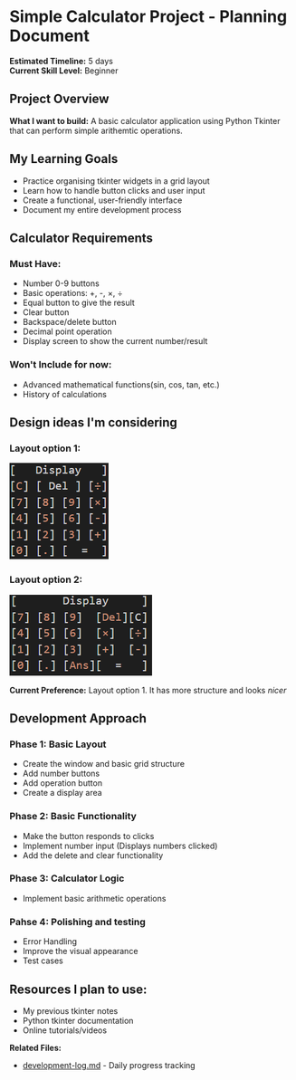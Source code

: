 # Simple Calculator Project - Planning Document

**Estimated Timeline:** 5 days  
**Current Skill Level:** Beginner

## Project Overview
**What I want to build:** A basic calculator application using Python Tkinter that can perform simple arithemtic operations.

## My Learning Goals
- Practice organising tkinter widgets in a grid layout
- Learn how to handle button clicks and user input
- Create a functional, user-friendly interface
- Document my entire development process

## Calculator Requirements
### Must Have:
- Number 0-9 buttons
- Basic operations: +, -, ×, ÷
- Equal button to give the result
- Clear button
- Backspace/delete button
- Decimal point operation
- Display screen to show the current number/result

### Won't Include for now:
- Advanced mathematical functions(sin, cos, tan, etc.)
- History of calculations

## Design ideas I'm considering
### Layout option 1:
![Layout-option1](/screenshoots/Layout-option1.png)

### Layout option 2:
![Layout-option2](/screenshoots/Layout-option2.png) 

**Current Preference:** Layout option 1. It has more structure and looks *nicer*

## Development Approach
### Phase 1: Basic Layout
- Create the window and basic grid structure
- Add number buttons
- Add operation button
- Create a display area

### Phase 2: Basic Functionality
- Make the button responds to clicks
- Implement number input (Displays numbers clicked)
- Add the delete and clear functionality

### Phase 3: Calculator Logic
 - Implement basic arithmetic operations

### Pahse 4: Polishing and testing
- Error Handling
- Improve the visual appearance
- Test cases

## Resources I plan to use:
- My previous tkinter notes
- Python tkinter documentation
- Online tutorials/videos

**Related Files:**
- [development-log.md](development-log.md) - Daily progress tracking
<!-- [lessons-learned.md](lessons-learned.md) - Final project reflections -->
<!-- [Calculator Code Files](../code/) - All code versions -->
